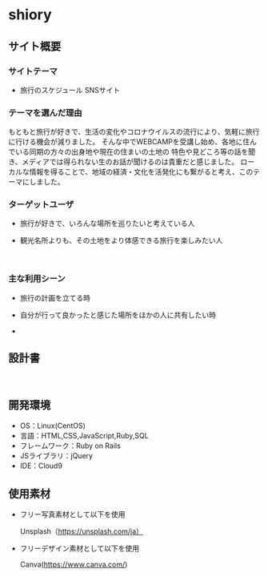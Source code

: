 # shiory

## サイト概要



### サイトテーマ
<!--何を『目的』とし、どのような『分類』なのかを簡潔に書く-->
- 旅行のスケジュール
SNSサイト​

### テーマを選んだ理由
<!--なぜこのようなテーマにしたかを説明する-->
もともと旅行が好きで、生活の変化やコロナウイルスの流行により、気軽に旅行に行ける機会が減りました。
そんな中でWEBCAMPを受講し始め、各地に住んでいる同期の方々の出身地や現在の住まいの土地の
特色や見どころ等の話を聞き、メディアでは得られない生のお話が聞けるのは貴重だと感じました。
ローカルな情報を得ることで、地域の経済・文化を活発化にも繋がると考え、このテーマにしました。
​
### ターゲットユーザ
<!--誰に使ってもらうかを具体的に記載する-->
- 旅行が好きで、いろんな場所を巡りたいと考えている人

- 観光名所よりも、その土地をより体感できる旅行を楽しみたい人

​
### 主な利用シーン
<!--どのような時に使うのかの状況を記載すること-->
- 旅行の計画を立てる時

- 自分が行って良かったと感じた場所をほかの人に共有したい時

- ​


## 設計書
<!--テーマを設定・提出する時点では不要です-->
​
## 開発環境
- OS：Linux(CentOS)
- 言語：HTML,CSS,JavaScript,Ruby,SQL
- フレームワーク：Ruby on Rails
- JSライブラリ：jQuery
- IDE：Cloud9
​
## 使用素材
- フリー写真素材として以下を使用

  Unsplash（https://unsplash.com/ja）
- フリーデザイン素材として以下を使用
  
  Canva(https://www.canva.com/)